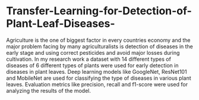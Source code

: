 # Transfer-Learning-for-Detection-of-Plant-Leaf-Diseases-
Agriculture is the one of biggest factor in every countries economy and the major problem facing by many agriculturalists is detection of diseases in the early stage and using correct pesticides and avoid major losses during cultivation. In my research work a dataset with 14 different types of diseases of 6 different types of plants were used for early detection in diseases in plant leaves. Deep learning models like GoogleNet, ResNet101 and MobileNet are used for classifying the type of diseases in various plant leaves. Evaluation metrics like precision, recall and f1-score were used for analyzing the results of the model.
